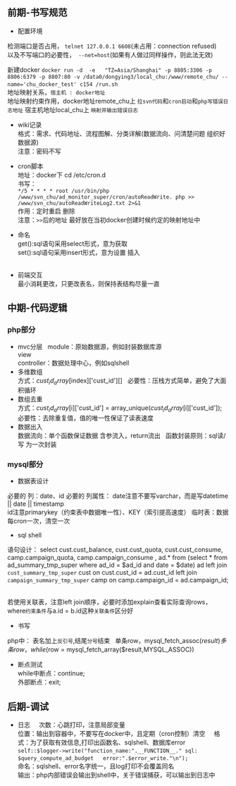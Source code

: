 ## 前期-书写规范  

* 配置环境 
  
检测端口是否占用， `telnet 127.0.0.1 6608`(未占用：connection refused)  
以及不写端口的必要性，` --net=host`(如果有人做过同样操作，则此法无效)  

新建docker
`docker run -d  -e   "TZ=Asia/Shanghai" -p 8805:3306 -p 8806:6379 -p 8807:80 -v /data0/dongying3/local_chu:/www/remote_chu/ --name='chu_docker_test' c154 /run.sh`    
地址映射关系，`宿主机 : docker地址`  
地址映射约束作用，docker地址remote_chu上 `拉svn代码`和`cron启动`和`php写错误日志地址` 宿主机地址local_chu上 `映射并输出错误日志`  

* wiki记录    
格式：需求、代码地址、流程图解、分类详解(数据流向、问清楚问题 组织好数据源)  
注意：密码不写   

* cron脚本   
地址：docker下 cd /etc/cron.d  
书写：  
`*/5 * * * * root /usr/bin/php  /www/svn_chu/ad_monitor_super/cron/autoReadWrite.
php >> /www/svn_chu/autoReadWriteLog2.txt 2>&1`    
作用：定时重启 删除    
注意：`>>`后的地址 最好放在当初docker创建时候约定的映射地址中    

* 命名    
get():sql语句采用select形式，意为获取  
set():sql语句采用insert形式，意为设置 插入  
  
* 前端交互   
最小消耗更改，只更改表名，则保持表结构尽量一直  


## 中期-代码逻辑  
 
### php部分  
* mvc分层  
module：原始数据源，例如封装数据库源  
view   
controller：数据处理中心，例如sqlshell   
* 多维数组    
方式：$cust_id_array[$index]['cust_id'][]  
必要性：压栈方式简单，避免了大面积循环  
* 数组去重  
方式：$cust_id_array[$i]['cust_id'] = array_unique($cust_id_array[$i]['cust_id']);  
必要性：去除重复值，值的唯一性保证了读表速度    
* 数据出入    
数据流向：单个函数保证数据 含参流入，return流出  
函数封装原则：sql读/写 为一次封装  


### mysql部分    

* 数据表设计    

必要的 列：date、id
必要的 列属性：
date注意不要写varchar，而是写datetime || date || timestamp   
id注意primarykey（约束表中数据唯一性）、KEY（索引提高速度）
临时表：数据每cron一次，清空一次  

* sql shell  

语句设计：
select cust.cust_balance, cust.cust_quota, cust.cust_consume, camp.campaign_quota, camp.campaign_consume , ad.* from (select * from ad_summary_tmp_super where ad_id = $ad_id and date = $date) ad left join `cust_summary_tmp_super` cust on cust.cust_id = ad.cust_id left join `campaign_summary_tmp_super` camp on camp.campaign_id = ad.campaign_id;  

若使用关联表，注意left join顺序，必要时添加explain查看实际查询rows，where`约束条件`与a.id = b.id这种`关联条件`区分好  

* 书写 

php中：
表名加上`反引号`,结尾`分号`结束   
单条row，mysql_fetch_assoc($result)  
多条row，while($row = mysql_fetch_array($result,MYSQL_ASSOC))  


* 断点测试  
while中断点：continue;  
外部断点：exit; 


## 后期-调试

* 日志     
次数：心跳打印，注意局部变量  
位置：输出到容器中，不要写在docker中，且定期（cron控制）清空    
格式：为了获取有效信息,打印出函数名、sqlshell、数据库error  
`self::$logger->write("function_name:".__FUNCTION__." sql: $query_compute_ad_budget   error:".$error_write."\n");`    
命名：sqlshell、error名字统一，且log打印不会覆盖同名    
输出：php内部错误会输出到shell中，关于错误捕获，可以输出到日志中    







